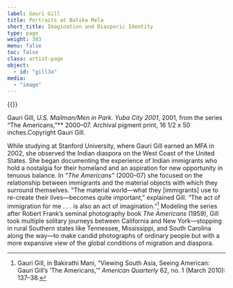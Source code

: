 ```yaml
---
label: Gauri Gill
title: Portraits at Balika Mela
short_title: Imagination and Diasporic Identity
type: page
weight: 383
menu: false
toc: false
class: artist-page
object:
  - id: "gill3a"
media:
  - "image"
---
```

{{<q-figure id="gill3a">}}

Gauri Gill, *U.S. Mailman/Men in Park. Yuba City 2001*, 2001, from the series “The Americans,”** 2000–07. Archival pigment print, 16 1/2 x 50 inches.Copyright Gauri Gill.

While studying at Stanford University, where Gauri Gill earned an MFA in 2002, she observed the Indian diaspora on the West Coast of the United States. She began documenting the experience of Indian immigrants who hold a nostalgia for their homeland and an aspiration for new opportunity in tenuous balance. In *“The Americans”* (2000–07) she focused on the relationship between immigrants and the material objects with which they surround themselves. “The material world—what they \[immigrants\] use to re-create their lives—becomes quite important,” explained Gill. “The act of immigration for me . . . is also an act of imagination.”[^1] Modeling the series after Robert Frank’s seminal photography book *The Americans* (1959), Gill took multiple solitary journeys between California and New York—stopping in rural Southern states like Tennessee, Mississippi, and South Carolina along the way—to make candid photographs of ordinary people but with a more expansive view of the global conditions of migration and diaspora.

[^1]: Gauri Gill, in Bakirathi Mani, “Viewing South Asia, Seeing American: Gauri Gill’s ‘The Americans,’” *American Quarterly* 62, no. 1 (March 2010): 137–38.
